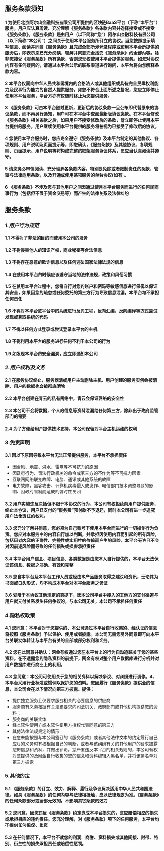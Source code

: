 ## 服务条款须知

#### 1 为使用北京阿尔山金融科技有限公司所提供的区块链BaaS平台（下称“本平台”）服务，用户应认真阅读、充分理解《服务条款》各条款内容并选择接受或不接受《服务条款》。《服务条款》是由用户（以下简称“您”）阿尔山金融科技有限公司（以下简称“本公司”）之间关于使用本平台服务所订立的协议。当您按照提示填写信息、阅读并同意《服务条款》且完成全部所涉登录程序或使用本平台所提供的服务后，即表示您已充分阅读、理解并同意完全接受《服务条款》的全部内容。除非您接受《服务条款》所有条款，否则您无权使用本平台提供的服务。如您对协议内容有任何疑问的，请通过本平台公示的联系渠道进行询问，本平台将向您解释条款内容。

#### 2 本平台仅面向中华人民共和国境内的合格法人或其他组织或具有完全民事权利能力及民事行为能力的自然人提供服务。如您不符合上面所述之情况，您应立即停止使用本平台服务，平台方亦有权随时终止为您提供服务。

#### 3 《服务条款》可由本平台随时更新，更新后的协议条款一旦公布即代替原来的协议条款，而不再另行通知，用户可在本平台中查阅最新版协议条款。在本平台修改《服务条款》相关条款之后，如果用户不接受修改后的条款，请立即停止使用本平台提供的服务，用户继续使用本平台提供的服务将被视为已接受了修改后的协议。

#### 4 您使用本平台服务时，您应完全遵守《服务条款》及本平台制定的其他协议、各项规则、用户说明及页面提示等，即您确认，《服务条款》及其他协议、各项规则、页面提示、用户说明等将构成完整的框架服务协议体系，您应当认真阅读并遵守。

#### 5 请您务必审慎阅读、充分理解各条款内容，特别是免除或者限制责任的条款、管辖与法律适用条款，以及开通或使用某项服务的单独协议(如有）。

#### 6 《服务条款》不涉及您与其他用户之间因通过使用本平台服务而进行的任何民商事行为（包括但不限于资金交易等）而产生的法律关系及法律纠纷

## 服务条款

### _1.用户行为规范_

#### 1.1 不得为了非法的目的而使用本公司的服务

#### 1.2 不得侵害他人的知识产权，商业秘密等合法信息

#### 1.3 不得存在恶意的欺诈信息以及任何违法国家法律法规的信息

#### 1.4 在使用本平台的时候应该遵守当地的法律法规，政策和风俗习惯

#### 1.5 在使用本平台过程中，您需自行对您的账户和密码等敏感信息进行保密以保证其安全，如果因您的疏忽或任何委托的第三方行为导致信息泄漏，本平台均不承担任何责任

#### 1.6 不得对本平台或平台中的系统进行反向工程，反向汇编，反向编译等方式尝试发现或获取系统的代码

#### 1.7 不得以任何方式登录或尝试登录本平台的主机

#### 1.8 不得利用本平台的服务进行任何不利于本公司的行为

#### 1.9 如发现本平台的安全漏洞，应立即通知本公司

### _2.用户权利及义务_

#### 2.1 在服务协议终止，服务器满或用户主动删除主机，用户创建的服务实例会被清除，用户的数据也会被彻底清除

#### 2.2 本平台创建在青云的私有网络中，青云会保证网络的安全性

#### 2.3 本公司不会将数据，个人的信息等资料泄漏给任何第三方，除非出于政府监管部门的需要

#### 2.4 为了方便给用户提供技术支持，本公司保留对平台主机运维的权利

### 3.免责声明

#### 3.1 因以下原因导致本平台无法正常提供服务，本平台不承担责任
 + 因台风、地震、洪水、雷电等不可抗力的原因
 + 因政府行为、司法行政机关的命令或第三方的不作为等不可抗力因素
 + 互联网网络联接故障、电脑、通讯或其他系统的故障
 + 电力故障，黑客攻击、计算机病毒侵入或发作、电信部门技术调整导致的影响、因政府管制而造成的暂时性关闭

#### 3.2 用户实施违反包括但不限于本协议的行为，本公司有权拒绝向用户提供服务，终止本协议，用户已支付的“服务费”预付款不予退还，同时本公司有进一步追究用户法律责任的权利。　

#### 3.3 您充分了解并同意，您必须为自己账号下使用本平台而进行的一切操作行为负责。您应对本服务中的内容自行加以判断，并承担因使用内容而引起的所有风险，包括因对内容的正确性、完整性或实用性的依赖而产生的风险。本平台无法且不会对因前述风险而导致的任何损失或损害承担责任

#### 3.4 本平台用户信息、项目信息、各类数据是由您本人自行提供的，本平台无法保证该信息、数据之准确、有效和完整

#### 3.5 您自本平台及本平台工作人员或经由本产品服务取得之建议和资讯，无论其为书面或口头形式，均不构成本平台对本平台服务之保证

#### 3.6 受限于本协议其他规定的前提下，因本公司平台中接入的其他方的支付渠道与用户就支付关系发生任何争议的，与本公司无关，本公司不承担任何责任

### 4.隐私权政策

#### 4.1 您同意：本平台对于您提供的、本公司通过本平台自行收集的、经认证的信息将按照《服务条款》予以保护、使用或者披露。本公司无需您另外同意即可向本平台关联实体转让与本平台有关的全部或部分权利和义务。

#### 4.2 您在此同意并确认：网金有权通过您在本平台上的行为自动追踪关于您的某些资料。在不透露您的隐私资料的前提下，网金有权对整个用户数据库进行分析并对用户数据库进行商业上的利用。

#### 4.3 您同意：本公司可使用关于您的相关资料以解决争议、对纠纷进行调停。4、本平台采用行业标准或惯例以保护您的资料。您因履行《服务条款》提供金的信息，本公司会在以下情况向第三方披露、提供：
+ 提供独立服务且仅要求服务相关的必要信息的供应商
+ 服务商有义务根据有关法律要求向司法机关、政府部门或其他机构提供您的资料；
+ 服务商的关联实体
+ 经本软件使用方或本软件使用方授权代表同意的第三方
+ 其他法律法规规定的情形
+ 在您未能按照与本公司签订的《服务条款》或者其他法律文本的约定履行自己应尽的义务时有权根据自己的判断，或者与该纠纷有关的其他用户的请求披露您的信息和资料，并做出评论。您严重违反本平台的相关规则的，本公司有权对您提供的及网金自行收集的您的信息和资料编辑入黑名单，并将该黑名单对第三方披露

### 5.其他约定

#### 5.1 《服务条款》的订立、效力、解释、履行及争议解决适用中华人民共和国法律。如果《服务条款》的任何内容与法律相抵触，应以法律规定为准。《服务条款》的任何条款部分或全部无效的，不影响其它条款的效力
#### 5.2 您同意，因您违反《服务条款》约定造成本平台损失的，您应赔偿相应的损失或承担相应的违约责任。您充分理解，对《服务条款》项下的任何服务，本平台均不提供任何担保、垫资
#### 5.3 在任何情况下，本平台不就您的利润、商誉、资料损失或其他间接、附带、特别、衍生性的损失承担责任或赔偿性惩罚。
